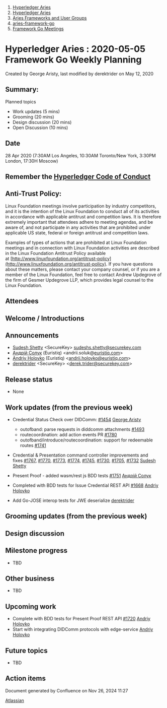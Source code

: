 1. [Hyperledger Aries](index.html)
2. [Hyperledger Aries](Hyperledger-Aries_18481154.html)
3. [Aries Frameworks and User Groups](Aries-Frameworks-and-User-Groups_18481290.html)
4. [aries-framework-go](aries-framework-go_18481606.html)
5. [Framework Go Meetings](Framework-Go-Meetings_18482076.html)

# Hyperledger Aries : 2020-05-05 Framework Go Weekly Planning

Created by George Aristy, last modified by derektrider on May 12, 2020

## Summary:

Planned topics

- Work updates (5 mins)
- Grooming (20 mins)
- Design discussion (20 mins)
- Open Discussion (10 mins)

## Date

28 Apr 2020 (7:30AM Los Angeles, 10:30AM Toronto/New York, 3:30PM London, 17:30H Moscow)

## Remember the [Hyperledger Code of Conduct](https://lf-hyperledger.atlassian.net/wiki/display/HYP/Hyperledger+Code+of+Conduct)

## Anti-Trust Policy:

Linux Foundation meetings involve participation by industry competitors, and it is the intention of the Linux Foundation to conduct all of its activities in accordance with applicable antitrust and competition laws. It is therefore extremely important that attendees adhere to meeting agendas, and be aware of, and not participate in any activities that are prohibited under applicable US state, federal or foreign antitrust and competition laws.

Examples of types of actions that are prohibited at Linux Foundation meetings and in connection with Linux Foundation activities are described in the Linux Foundation Antitrust Policy available at [http://www.linuxfoundation.org/antitrust-policy](http://www.linuxfoundation.org/antitrust-policy). If you have questions about these matters, please contact your company counsel, or if you are a member of the Linux Foundation, feel free to contact Andrew Updegrove of the firm of Gesmer Updegrove LLP, which provides legal counsel to the Linux Foundation.

## Attendees

## Welcome / Introductions

## Announcements

- [Sudesh Shetty](https://lf-hyperledger.atlassian.net/wiki/people/62334edb867a4e0070970909?ref=confluence) &lt;SecureKey&gt; [sudeshs.shetty@securekey.com](mailto:sudeshs.shetty@securekey.com)
- [Андрій Солук](https://lf-hyperledger.atlassian.net/wiki/people/557058:944bd0fe-c47d-4ef3-b564-b2165534d406?ref=confluence) (Euristiq) &lt;andrii.soluk@[euristiq.com](http://euristiq.com)&gt;
- [Andriy Holovko](https://lf-hyperledger.atlassian.net/wiki/people/557058:1e0c58ac-58b3-490a-807d-e7d095a0b88d?ref=confluence) (Euristiq) &lt;andrii.holovko@euristiq.com&gt;
- [derektrider](https://lf-hyperledger.atlassian.net/wiki/people/60b7f69348b89500697aa128?ref=confluence) &lt;SecureKey&gt; &lt;derek.trider@securekey.com&gt;

## Release status

- None

## Work updates (from the previous week)

- Credential Status Check over DIDComm: [#1454](https://github.com/hyperledger/aries-framework-go/issues/1454) [George Aristy](https://lf-hyperledger.atlassian.net/wiki/people/712020:a54e9044-6519-4da3-84ed-b85f302c0029?ref=confluence)
  
  - outofband: parse requests in diddcomm attachments [#1493](https://github.com/hyperledger/aries-framework-go/issues/1493)
  - routecoordination: add action events PR [#1780](https://github.com/hyperledger/aries-framework-go/pull/1780)
  - outofband/introduce/routecoordination: support for redeemable routes [#1741](https://github.com/hyperledger/aries-framework-go/issues/1741)
- Credential &amp; Presentation command controller improvements and fixes [#1767](https://github.com/hyperledger/aries-framework-go/issues/1767), [#1770](https://github.com/hyperledger/aries-framework-go/issues/1770), [#1773](https://github.com/hyperledger/aries-framework-go/issues/1773), [#1774](https://github.com/hyperledger/aries-framework-go/issues/1774), [#1745](https://github.com/hyperledger/aries-framework-go/issues/1745), [#1730](https://github.com/hyperledger/aries-framework-go/issues/1730), [#1705](https://github.com/hyperledger/aries-framework-go/issues/1705), [#1732](https://github.com/hyperledger/aries-framework-go/issues/1732) [Sudesh Shetty](https://lf-hyperledger.atlassian.net/wiki/people/62334edb867a4e0070970909?ref=confluence)
- Present Proof - added wasm/rest js BDD tests [#1751](https://github.com/hyperledger/aries-framework-go/issues/1751) [Андрій Солук](https://lf-hyperledger.atlassian.net/wiki/people/557058:944bd0fe-c47d-4ef3-b564-b2165534d406?ref=confluence)
- Completed with BDD tests for Issue Credential REST API [#1668](https://github.com/hyperledger/aries-framework-go/issues/1668) [Andriy Holovko](https://lf-hyperledger.atlassian.net/wiki/people/557058:1e0c58ac-58b3-490a-807d-e7d095a0b88d?ref=confluence)
- Add Go-JOSE interop tests for JWE deserialize [derektrider](https://lf-hyperledger.atlassian.net/wiki/people/60b7f69348b89500697aa128?ref=confluence)

## Grooming updates (from the previous week)

## Design discussion

## Milestone progress

- TBD

## Other business

- TBD

## Upcoming work

- Complete with BDD tests for Present Proof REST API [#1720](https://github.com/hyperledger/aries-framework-go/issues/1720) [Andriy Holovko](https://lf-hyperledger.atlassian.net/wiki/people/557058:1e0c58ac-58b3-490a-807d-e7d095a0b88d?ref=confluence)
- Start with integrating DIDComm protocols with edge-service [Andriy Holovko](https://lf-hyperledger.atlassian.net/wiki/people/557058:1e0c58ac-58b3-490a-807d-e7d095a0b88d?ref=confluence)

## Future topics

- TBD

## Action items

Document generated by Confluence on Nov 26, 2024 11:27

[Atlassian](http://www.atlassian.com/)
